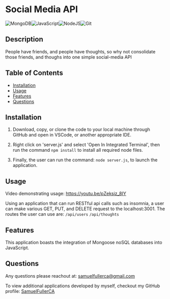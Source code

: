 # Social Media API


  ![MongoDB](https://img.shields.io/badge/MongoDB-%234ea94b.svg?style=for-the-badge&logo=mongodb&logoColor=white)![JavaScript](https://img.shields.io/badge/javascript-%23323330.svg?style=for-the-badge&logo=javascript&logoColor=%23F7DF1E)![NodeJS](https://img.shields.io/badge/node.js-6DA55F?style=for-the-badge&logo=node.js&logoColor=white)![Git](https://img.shields.io/badge/git-%23F05033.svg?style=for-the-badge&logo=git&logoColor=white)

## Description

People have friends, and people have thoughts, so why not consolidate those friends, and thoughs into one simple social-media API

## Table of Contents

- [Installation](#installation)
- [Usage](#usage)
- [Features](#features)
- [Questions](#questions)

## Installation

1. Download, copy, or clone the code to your local machine through GitHub and open in VSCode, or another appropriate IDE. 

2. Right click on 'server.js' and select 'Open In Integrated Terminal', then run the command ```npm install``` to install all required node files. 

3. Finally, the user can run the command: ```node server.js```, to launch the application.


## Usage

Video demonstrating usage:  https://youtu.be/pZeksiz_8IY

Using an application that can run RESTful api calls such as insomnia, a user can make various GET, PUT, and DELETE request to the localhost:3001. The routes the user can use are: ```/api/users``` ```/api/thoughts```


## Features

This application boasts the integration of Mongoose noSQL databases into JavaScript.

## Questions

Any questions please reachout at: samuelfullerca@gmail.com

To view additional applications developed by myself, checkout my GitHub profile: 
<a href="https://github.com/SamuelFullerCA"> SamuelFullerCA </a>